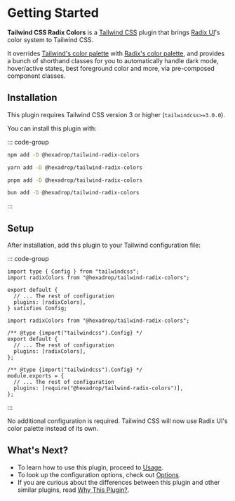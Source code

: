 # Getting Started

**Tailwind CSS Radix Colors** is a [Tailwind CSS](https://tailwindcss.com/) plugin that brings [Radix UI](https://www.radix-ui.com/)'s color system to Tailwind CSS.

It overrides [Tailwind's color palette](https://tailwindcss.com/docs/customizing-colors) with [Radix's color palette](https://www.radix-ui.com/colors), and provides a bunch of shorthand classes for you to automatically handle dark mode, hover/active states, best foreground color and more, via pre-composed component classes.

## Installation

This plugin requires Tailwind CSS version 3 or higher (`tailwindcss>=3.0.0`).

You can install this plugin with:

::: code-group

```sh [npm]
npm add -D @hexadrop/tailwind-radix-colors
```

```sh [yarn]
yarn add -D @hexadrop/tailwind-radix-colors
```

```sh [pnpm]
pnpm add -D @hexadrop/tailwind-radix-colors
```

```sh [bun]
bun add -D @hexadrop/tailwind-radix-colors
```

:::

## Setup

After installation, add this plugin to your Tailwind configuration file:

::: code-group

```ts{2,6} [tailwind.config.ts]
import type { Config } from "tailwindcss";
import radixColors from "@hexadrop/tailwind-radix-colors";

export default {
  // ... The rest of configuration
  plugins: [radixColors],
} satisfies Config;
```

```js{1,6} [tailwind.config.mjs]
import radixColors from "@hexadrop/tailwind-radix-colors";

/** @type {import("tailwindcss").Config} */
export default {
  // ... The rest of configuration
  plugins: [radixColors],
};
```

```js{4} [tailwind.config.cjs]
/** @type {import("tailwindcss").Config} */
module.exports = {
  // ... The rest of configuration
  plugins: [require("@hexadrop/tailwind-radix-colors")],
};
```

:::

No additional configuration is required. Tailwind CSS will now use Radix UI's color palette instead of its own.

## What's Next?

- To learn how to use this plugin, proceed to [Usage](/introduction/usage).
- To look up the configuration options, check out [Options](/reference/options).
- If you are curious about the differences between this plugin and other similar plugins, read [Why This Plugin?](/faq/why-this-plugin).

